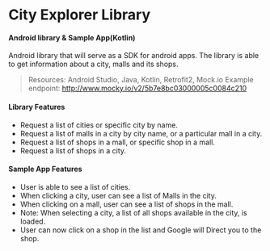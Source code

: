 # City Explorer Library

#### Android library & Sample App(Kotlin)

 
Android library that will serve as a SDK for android apps. The library is able
to get information about a city, malls and its shops.

> Resources:
> Android Studio, Java, Kotlin, Retrofit2, Mock.io 
> Example endpoint: http://www.mocky.io/v2/5b7e8bc03000005c0084c210

#### Library Features

 - Request a list of cities or specific city by name. 
 - Request a list of malls in a city by city name, or a particular mall in a city.
 - Request a list of shops in a mall, or specific shop in a mall.
 - Request a list of shops in a city.

#### Sample App Features

 - User is able to see a list of cities.
 - When clicking a city, user can see a list of Malls in the city.
 - When clicking on a mall, user can see a list of shops in the mall.
 - Note: When selecting a city, a list of all shops available in the city, is loaded.
 - User can now click on a shop in the list and Google will
Direct you to the shop.


